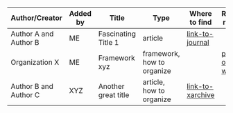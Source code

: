 <!--
.. title: Resources
.. slug: resources
.. date: 2024-11-21 19:32:11 UTC
.. tags: 
.. category: 
.. link: 
.. description: 
.. type: text
-->

<table id="resources" class="display" style="width:100%">
  <thead>
    <tr>
      <th>Author/Creator</th>
      <th>Added by</th>
      <th>Title</th>
      <th>Type</th>
      <th>Where to find</th>
      <th>Resources right here</th>
    </tr>
  </thead>
  <tbody>
    <tr>
      <td>Author A and Author B</td>
      <td>ME</td>
      <td>Fascinating Title 1</td>
      <td>article</td>
      <td><a href="link-to-journal">link-to-journal</a></td>
      <td></td>
    </tr>
    <tr>
      <td>Organization X</td>
      <td>ME</td>
      <td>Framework xyz</td>
      <td>framework, how to organize</td>
      <td></td>
      <td><a href="pdf-link-on-website">pdf-link-on-website</a></td>
    </tr>
    <tr>
      <td>Author B and Author C</td>
      <td>XYZ</td>
      <td>Another great title</td>
      <td>article, how to organize</td>
      <td><a href="link-to-xarchive">link-to-xarchive</a></td>
      <td></td>
    </tr>
  </tbody>
</table>


<!-- Include DataTables.js -->
<script src="https://code.jquery.com/jquery-3.6.0.min.js"></script>
<script src="https://cdn.datatables.net/1.13.1/js/jquery.dataTables.min.js"></script>
<link rel="stylesheet" href="https://cdn.datatables.net/1.13.1/css/jquery.dataTables.min.css">
<script>
  var newJQuery = jQuery.noConflict(true); // Release control of $ for old jQuery
  newJQuery(document).ready(function() {
    newJQuery('#resources').DataTable();
  });
</script>

<script>
  $(document).ready(function() {
    console.log('jQuery version:', jQuery.fn.jquery); 
    console.log('DataTables available:', typeof jQuery.fn.DataTable); 
    console.log('Document ready, initializing DataTable...');
    $('#resources').DataTable({
      paging: true,
      searching: true,
      ordering: true,
      info: true
    });
  });
</script>
